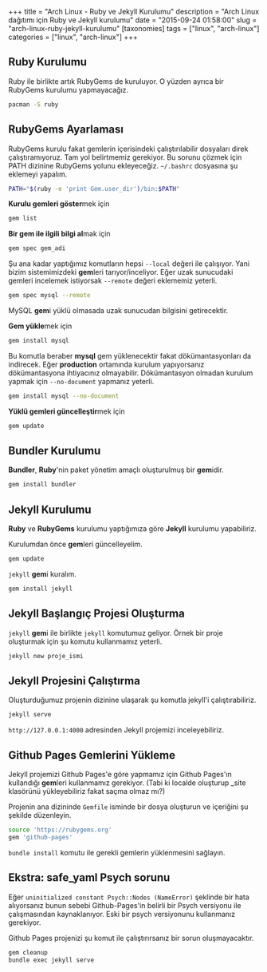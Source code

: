 +++
title = "Arch Linux - Ruby ve Jekyll Kurulumu"
description = "Arch Linux dağıtımı için Ruby ve Jekyll kurulumu"
date = "2015-09-24 01:58:00"
slug = "arch-linux-ruby-jekyll-kurulumu"
[taxonomies]
tags = ["linux", "arch-linux"]
categories = ["linux", "arch-linux"]
+++
## Ruby Kurulumu

Ruby ile birlikte artık RubyGems de kuruluyor. O yüzden ayrıca bir RubyGems kurulumu
yapmayacağız.

```bash
pacman -S ruby
```

## RubyGems Ayarlaması

RubyGems kurulu fakat gemlerin içerisindeki çalıştırılabilir dosyaları direk
çalıştıramıyoruz. Tam yol belirtmemiz gerekiyor. Bu sorunu çözmek için PATH dizinine
RubyGems yolunu ekleyeceğiz. `~/.bashrc` dosyasına şu eklemeyi yapalım.

```bash
PATH="$(ruby -e 'print Gem.user_dir')/bin:$PATH"
```

**Kurulu gemleri göster**mek için

```bash
gem list
```

**Bir gem ile ilgili bilgi al**mak için

```bash
gem spec gem_adi
```

Şu ana kadar yaptığımız komutların hepsi `--local` değeri ile çalışıyor. Yani bizim
sistemimizdeki **gem**leri tarıyor/inceliyor. Eğer uzak sunucudaki gemleri incelemek
istiyorsak `--remote` değeri eklememiz yeterli.

```bash
gem spec mysql --remote
```

MySQL **gem**i yüklü olmasada uzak sunucudan bilgisini getirecektir.

**Gem yükle**mek için

```bash
gem install mysql
```

Bu komutla beraber **mysql** gem yüklenecektir fakat dökümantasyonları da indirecek.
Eğer **production** ortamında kurulum yapıyorsanız dökümantasyona ihtiyacınız
olmayabilir. Dökümantasyon olmadan kurulum yapmak için `--no-document` yapmanız
yeterli.

```bash
gem install mysql --no-document
```

**Yüklü gemleri güncelleştir**mek için

```bash
gem update
```

## Bundler Kurulumu

**Bundler**, **Ruby**'nin paket yönetim amaçlı oluşturulmuş bir **gem**idir.

```bash
gem install bundler
```

## Jekyll Kurulumu

**Ruby** ve **RubyGems** kurulumu yaptığımıza göre **Jekyll** kurulumu yapabiliriz.

Kurulumdan önce **gem**leri güncelleyelim.

```bash
gem update
```

`jekyll` **gem**i kuralım.

```bash
gem install jekyll
```

## Jekyll Başlangıç Projesi Oluşturma

`jekyll` **gem**i ile birlikte  `jekyll`  komutumuz geliyor. Örnek bir proje oluşturmak
için şu komutu kullanmamız yeterli.

```bash
jekyll new proje_ismi
```

## Jekyll Projesini Çalıştırma

Oluşturduğumuz projenin dizinine ulaşarak şu komutla jekyll'i çalıştırabiliriz.

```bash
jekyll serve
```

`http://127.0.0.1:4000` adresinden Jekyll projemizi inceleyebiliriz.

## Github Pages Gemlerini Yükleme

Jekyll projemizi Github Pages'e göre yapmamız için Github Pages'ın kullandığı
**gem**leri kullanmamız gerekiyor. (Tabi ki localde oluşturup _site klasörünü
yükleyebiliriz fakat saçma olmaz mı?)

Projenin ana dizininde `Gemfile` isminde bir dosya oluşturun ve içeriğini şu şekilde
düzenleyin.

```bash
source 'https://rubygems.org'
gem 'github-pages'
```

`bundle install` komutu ile gerekli gemlerin yüklenmesini sağlayın.

## Ekstra: safe_yaml Psych sorunu

Eğer `uninitialized constant Psych::Nodes (NameError)` şeklinde bir hata alıyorsanız
bunun sebebi Github-Pages'in belirli bir Psych versiyonu ile çalışmasından
kaynaklanıyor. Eski bir psych versiyonunu kullanmanız gerekiyor.

Github Pages projenizi şu komut ile çalıştırırsanız bir sorun oluşmayacaktır.

```bash
gem cleanup
bundle exec jekyll serve
```
